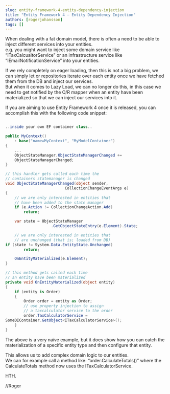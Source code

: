 ```yaml
---
slug: entity-framework-4-entity-dependency-injection
title: "Entity Framework 4 – Entity Dependency Injection"
authors: [rogerjohansson]
tags: []
---
```

When dealing with a fat domain model, there is often a need to be able to inject different services into your entities.  
e.g. you might want to inject some domain service like “ITaxCalcualtorService” or an infrastructure service like “IEmailNotificationService” into your entities.

<!-- truncate -->

If we rely completely on eager loading, then this is not a big problem, we can simply let or repositories iterate over each entity once we have fetched them from the DB and inject our services.  
But when it comes to Lazy Load, we can no longer do this, in this case we need to get notified by the O/R mapper when an entity have been materialized so that we can inject our services into it.

If you are aiming to use Entity Framework 4 once it is released, you can accomplish this with the following code snippet:

```csharp

..inside your own EF container class..

public MyContext()
    : base("name=MyContext", "MyModelContainer")
{
    ...
    ObjectStateManager.ObjectStateManagerChanged +=
    ObjectStateManagerChanged;
}

// this handler gets called each time the
// containers statemanager is changed
void ObjectStateManagerChanged(object sender,
                          CollectionChangeEventArgs e)
{
    // we are only interested in entities that
    // have been added to the state manager
    if (e.Action != CollectionChangeAction.Add)
        return;

    var state = ObjectStateManager
                    .GetObjectStateEntry(e.Element).State;

    // we are only interested in entities that
    // are unchanged (that is; loaded from DB)
if (state != System.Data.EntityState.Unchanged)
        return;

    OnEntityMaterialized(e.Element);
}

// this method gets called each time
// an entity have been materialized
private void OnEntityMaterialized(object entity)
{
    if (entity is Order)
    {
        Order order = entity as Order;
        // use property injection to assign 
        // a taxcalculator service to the order
        order.TaxCalculatorService =
SomeDIContainer.GetObject<ITaxCalculatorService>();
    }
}
```

The above is a very naïve example, but it does show how you can catch the materialization of a specific entity type and then configure that entity.

This allows us to add complex domain logic to our entities.  
We can for example call a method like: “order.CalculateTotals()” where the CalculateTotals method now uses the ITaxCalculatorService.

HTH.

//Roger
